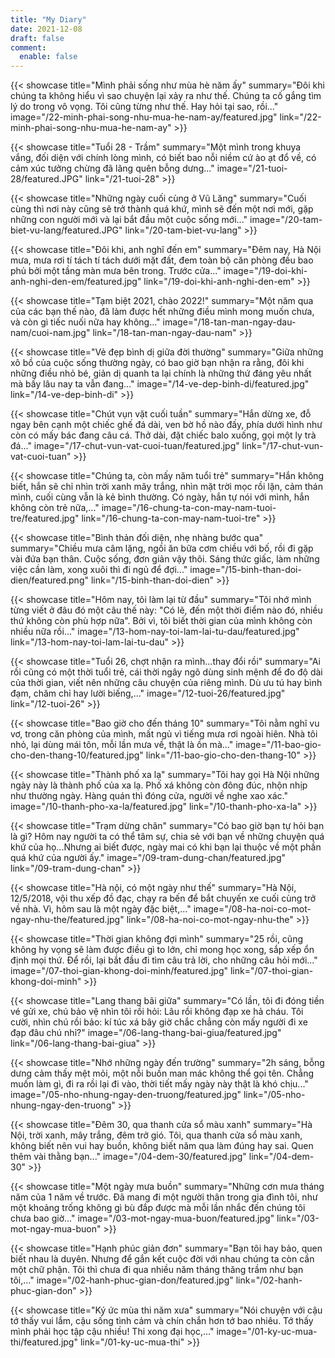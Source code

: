 ```yaml
---
title: "My Diary"
date: 2021-12-08
draft: false
comment:
  enable: false
---
```


{{< showcase title="Mình phải sống như mùa hè năm ấy" summary="Đôi khi chúng ta không hiểu vì sao chuyện lại xảy ra như thế. Chúng ta cố gắng tìm lý do trong vô vọng. Tôi cũng từng như thế. Hay hỏi tại sao, rồi..." image="/22-minh-phai-song-nhu-mua-he-nam-ay/featured.jpg" link="/22-minh-phai-song-nhu-mua-he-nam-ay" >}}

{{< showcase title="Tuổi 28 - Trầm" summary="Một mình trong khuya vắng, đối diện với chính lòng mình, có biết bao nỗi niềm cứ ào ạt đổ về, có cảm xúc tưởng chừng đã lãng quên bỗng dưng..." image="/21-tuoi-28/featured.JPG" link="/21-tuoi-28" >}}

{{< showcase title="Những ngày cuối cùng ở Vũ Lăng" summary="Cuối cùng thì nơi này cũng sẽ trở thành quá khứ, mình sẽ đến một nơi mới, gặp những con người mới và lại bắt đầu một cuộc sống mới..." image="/20-tam-biet-vu-lang/featured.JPG" link="/20-tam-biet-vu-lang" >}}

{{< showcase title="Đôi khi, anh nghĩ đến em" summary="Đêm nay, Hà Nội mưa, mưa rơi tí tách tí tách dưới mặt đất, đem toàn bộ căn phòng đều bao phủ bởi một tầng màn mưa bên trong. Trước cửa..." image="/19-doi-khi-anh-nghi-den-em/featured.jpg" link="/19-doi-khi-anh-nghi-den-em" >}}

{{< showcase title="Tạm biệt 2021, chào 2022!" summary="Một năm qua của các bạn thế nào, đã làm được hết những điều mình mong muốn chưa, và còn gì tiếc nuối nữa hay không..." image="/18-tan-man-ngay-dau-nam/cuoi-nam.jpg" link="/18-tan-man-ngay-dau-nam" >}}

{{< showcase title="Vẻ đẹp bình dị giữa đời thường" summary="Giữa những xô bồ của cuộc sống thường ngày, có bao giờ bạn nhận ra rằng, đôi khi những điều nhỏ bé, giản dị quanh ta lại chính là những thứ đáng yêu nhất mà bấy lâu nay ta vẫn đang..." image="/14-ve-dep-binh-di/featured.jpg" link="/14-ve-dep-binh-di" >}}

{{< showcase title="Chút vụn vặt cuối tuần" summary="Hắn dừng xe, đỗ ngay bên cạnh một chiếc ghế đá dài, ven bờ hồ nào đấy, phía dưới hình như còn có mấy bác đang câu cá. Thở dài, đặt chiếc balo xuống, gọi một ly trà đá..." image="/17-chut-vun-vat-cuoi-tuan/featured.jpg" link="/17-chut-vun-vat-cuoi-tuan" >}}

{{< showcase title="Chúng ta, còn mấy năm tuổi trẻ" summary="Hắn không biết, hắn sẽ chỉ nhìn trời xanh mây trắng, nhìn mặt trời mọc rồi lặn, cảm thán mình, cuối cùng vẫn là kẻ bình thường. Có ngày, hắn tự nói với mình, hắn không còn trẻ nữa,..." image="/16-chung-ta-con-may-nam-tuoi-tre/featured.jpg" link="/16-chung-ta-con-may-nam-tuoi-tre" >}}

{{< showcase title="Bình thản đối diện, nhẹ nhàng bước qua" summary="Chiều mưa câm lặng, ngồi ăn bữa cơm chiều với bố, rồi đi gặp vài đứa bạn thân. Cuộc sống, đơn giản vậy thôi. Sáng thức giấc, làm những việc cần làm, xong xuôi thì đi ngủ để đợi..." image="/15-binh-than-doi-dien/featured.png" link="/15-binh-than-doi-dien" >}}

{{< showcase title="Hôm nay, tôi làm lại từ đầu" summary="Tôi nhớ mình từng viết ở đâu đó một câu thế này: \"Có lẽ, đến một thời điểm nào đó, nhiều thứ không còn phù hợp nữa\". Bởi vì, tôi biết thời gian của mình không còn nhiều nữa rồi..." image="/13-hom-nay-toi-lam-lai-tu-dau/featured.jpg" link="/13-hom-nay-toi-lam-lai-tu-dau" >}}

{{< showcase title="Tuổi 26, chợt nhận ra mình...thay đổi rồi" summary="Ai rồi cũng có một thời tuổi trẻ, cái thời ngây ngô dùng sinh mệnh để đo độ dài của thời gian, viết nên những câu chuyện của riêng mình. Dù ưu tú hay bình đạm, chăm chỉ hay lười biếng,..." image="/12-tuoi-26/featured.jpg" link="/12-tuoi-26" >}}

{{< showcase title="Bao giờ cho đến tháng 10" summary="Tôi nằm nghĩ vu vơ, trong căn phòng của mình, mất ngủ vì tiếng mưa rơi ngoài hiên. Nhà tôi nhỏ, lại dùng mái tôn, mỗi lần mưa về, thật là ồn mà..." image="/11-bao-gio-cho-den-thang-10/featured.jpg" link="/11-bao-gio-cho-den-thang-10" >}}

{{< showcase title="Thành phố xa lạ" summary="Tôi hay gọi Hà Nội những ngày này là thành phố của xa lạ. Phố xá không còn đông đúc, nhộn nhịp như thường ngày. Hàng quán thì đóng cửa, người về nghe xao xác." image="/10-thanh-pho-xa-la/featured.jpg" link="/10-thanh-pho-xa-la" >}}

{{< showcase title="Trạm dừng chân" summary="Có bao giờ bạn tự hỏi bạn là gì? Hôm nay người ta có thể tâm sự, chia sẻ với bạn về những chuyện quá khứ của họ...Nhưng ai biết được, ngày mai có khi bạn lại thuộc về một phần quá khứ của người ấy." image="/09-tram-dung-chan/featured.jpg" link="/09-tram-dung-chan" >}}

{{< showcase title="Hà nội, có một ngày như thế" summary="Hà Nội, 12/5/2018, vội thu xếp đồ đạc, chạy ra bến để bắt chuyến xe cuối cùng trở về nhà. Vì, hôm sau là một ngày đặc biệt,..." image="/08-ha-noi-co-mot-ngay-nhu-the/featured.jpg" link="/08-ha-noi-co-mot-ngay-nhu-the" >}}

{{< showcase title="Thời gian không đợi mình" summary="25 rồi, cũng không hy vọng sẽ làm được điều gì to lớn, chỉ mong học xong, sắp xếp ổn định mọi thứ. Để rồi, lại bắt đầu đi tìm câu trả lời, cho những câu hỏi mới..." image="/07-thoi-gian-khong-doi-minh/featured.jpg" link="/07-thoi-gian-khong-doi-minh" >}}

{{< showcase title="Lang thang bãi giữa" summary="Có lần, tôi đi đóng tiền vé gửi xe, chú bảo vệ nhìn tôi rồi hỏi: Lâu rồi không đạp xe hả cháu. Tôi cười, nhìn chú rồi bảo: kí túc xá bây giờ chắc chẳng còn mấy người đi xe đạp đâu chú nhỉ?" image="/06-lang-thang-bai-giua/featured.jpg" link="/06-lang-thang-bai-giua" >}}

{{< showcase title="Nhớ những ngày đến trường" summary="2h sáng, bỗng dưng cảm thấy mệt mỏi, một nỗi buồn man mác không thể gọi tên. Chẳng muốn làm gì, đi ra rồi lại đi vào, thời tiết mấy ngày này thật là khó chịu..." image="/05-nho-nhung-ngay-den-truong/featured.jpg" link="/05-nho-nhung-ngay-den-truong" >}}

{{< showcase title="Đêm 30, qua thanh cửa sổ màu xanh" summary="Hà Nội, trời xanh, mây trắng, đêm trở gió. Tôi, qua thanh cửa sổ màu xanh, không biết nên vui hay buồn, không biết năm qua làm đúng hay sai. Quen thêm vài thằng bạn..." image="/04-dem-30/featured.jpg" link="/04-dem-30" >}}

{{< showcase title="Một ngày mưa buồn" summary="Những cơn mưa tháng năm của 1 năm về trước. Đã mang đi một người thân trong gia đình tôi, như một khoảng trống không gì bù đắp được mà mỗi lần nhắc đến chúng tôi chưa bao giờ..." image="/03-mot-ngay-mua-buon/featured.jpg" link="/03-mot-ngay-mua-buon" >}}

{{< showcase title="Hạnh phúc giản đơn" summary="Bạn tôi hay bảo, quen biết nhau là duyên. Nhưng để gắn kết cuộc đời với nhau chúng ta còn cần một chữ phận. Tôi thì chưa đi qua nhiều năm tháng thăng trầm như bạn tôi,..." image="/02-hanh-phuc-gian-don/featured.jpg" link="/02-hanh-phuc-gian-don" >}}

{{< showcase title="Ký ức mùa thi năm xưa" summary="Nói chuyện với cậu tớ thấy vui lắm, cậu sống tình cảm và chín chắn hơn tớ bao nhiêu. Tớ thấy mình phải học tập cậu nhiều! Thi xong đại học,..." image="/01-ky-uc-mua-thi/featured.jpg" link="/01-ky-uc-mua-thi" >}}
